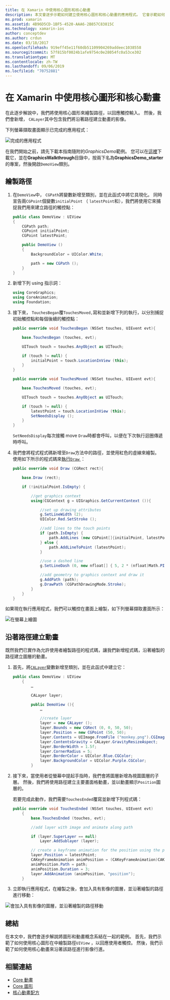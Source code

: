 ```yaml
---
title: 在 Xamarin 中使用核心圖形和核心動畫
description: 本文會逐步示範如何建立使用核心圖形和核心動畫的應用程式。 它會示範如何在螢幕上繪製以回應使用者觸控，以及如何以動畫顯示影像沿著路徑移動。
ms.prod: xamarin
ms.assetid: 4B96D5CD-1BF5-4520-AAA6-2B857C83815C
ms.technology: xamarin-ios
author: conceptdev
ms.author: crdun
ms.date: 03/18/2017
ms.openlocfilehash: 919eff45e11f60db51109904269addeec1038558
ms.sourcegitcommit: 57f815bf0024b1afe9754c0e28054fc0a53ce302
ms.translationtype: MT
ms.contentlocale: zh-TW
ms.lasthandoff: 09/06/2019
ms.locfileid: "70752881"
---
```

# <a name="using-core-graphics-and-core-animation-in-xamarinios"></a>在 Xamarin 中使用核心圖形和核心動畫

在此逐步解說中，我們將使用核心圖形來繪製路徑，以回應觸控輸入。 然後，我們會新增， `CALayer`其中包含我們將沿著路徑建立動畫的影像。

下列螢幕擷取畫面顯示已完成的應用程式：

![](graphics-animation-walkthrough-images/00-final-app.png "完成的應用程式")

在我們開始之前，請先下載本指南隨附的*GraphicsDemo*範例。 您可以在[這裡](https://docs.microsoft.com/samples/xamarin/ios-samples/graphicsandanimation)下載它，並在**GraphicsWalkthrough**目錄中，按兩下名為**GraphicsDemo_starter**的專案，然後開啟`DemoView`類別。

## <a name="drawing-a-path"></a>繪製路徑

1. 在`DemoView`中， `CGPath`將變數新增至類別，並在此函式中將它具現化。 同時宣告兩`CGPoint`個變數`initialPoint` （ `latestPoint`和），我們將使用它來捕捉我們用來建立路徑的觸控點：

    ```csharp
    public class DemoView : UIView
    {
        CGPath path;
        CGPoint initialPoint;
        CGPoint latestPoint;

        public DemoView ()
        {
            BackgroundColor = UIColor.White;

            path = new CGPath ();
        }
    }
    ```

2. 新增下列 using 指示詞：

    ```csharp
    using CoreGraphics;
    using CoreAnimation;
    using Foundation;
    ```

3. 接下來， `TouchesBegan`覆`TouchesMoved,`寫和並新增下列的執行，以分別捕捉初始觸控點和每個後續的觸控點：

    ```csharp
    public override void TouchesBegan (NSSet touches, UIEvent evt){

        base.TouchesBegan (touches, evt);

        UITouch touch = touches.AnyObject as UITouch;

        if (touch != null) {
            initialPoint = touch.LocationInView (this);
        }
    }

    public override void TouchesMoved (NSSet touches, UIEvent evt){

        base.TouchesMoved (touches, evt);

        UITouch touch = touches.AnyObject as UITouch;

        if (touch != null) {
            latestPoint = touch.LocationInView (this);
            SetNeedsDisplay ();
        }
    }
    ```

    `SetNeedsDisplay`每次接觸 move `Draw`時都會呼叫，以便在下次執行迴圈傳遞時呼叫。

4. 我們會將程式程式碼新增至`Draw`方法中的路徑，並使用紅色的虛線來繪製。 使用如下所示的程式碼來[執行`Draw` ](~/ios/platform/graphics-animation-ios/core-graphics.md) ：

    ```csharp
    public override void Draw (CGRect rect){

        base.Draw (rect);

        if (!initialPoint.IsEmpty) {

            //get graphics context
            using(CGContext g = UIGraphics.GetCurrentContext ()){

                //set up drawing attributes
                g.SetLineWidth (2);
                UIColor.Red.SetStroke ();

                //add lines to the touch points
                if (path.IsEmpty) {
                    path.AddLines (new CGPoint[]{initialPoint, latestPoint});
                } else {
                    path.AddLineToPoint (latestPoint);
                }

                //use a dashed line
                g.SetLineDash (0, new nfloat[] { 5, 2 * (nfloat)Math.PI });

                //add geometry to graphics context and draw it
                g.AddPath (path);
                g.DrawPath (CGPathDrawingMode.Stroke);
            }
        }
    }
    ```

如果現在執行應用程式，我們可以觸控在畫面上繪製，如下列螢幕擷取畫面所示：

![](graphics-animation-walkthrough-images/01-path.png "在螢幕上繪圖")

## <a name="animating-along-a-path"></a>沿著路徑建立動畫

既然我們已實作為允許使用者繪製路徑的程式碼，讓我們新增程式碼，沿著繪製的路徑建立圖層的動畫。

1. 首先，將[`CALayer`](~/ios/platform/graphics-animation-ios/core-animation.md)變數新增至類別，並在此函式中建立它：

    ```csharp
    public class DemoView : UIView
        {
            …

            CALayer layer;

            public DemoView (){
                …

                //create layer
                layer = new CALayer ();
                layer.Bounds = new CGRect (0, 0, 50, 50);
                layer.Position = new CGPoint (50, 50);
                layer.Contents = UIImage.FromFile ("monkey.png").CGImage;
                layer.ContentsGravity = CALayer.GravityResizeAspect;
                layer.BorderWidth = 1.5f;
                layer.CornerRadius = 5;
                layer.BorderColor = UIColor.Blue.CGColor;
                layer.BackgroundColor = UIColor.Purple.CGColor;
            }
    ```

2. 接下來，當使用者從螢幕中提起手指時，我們會將圖層新增為視圖圖層的子層。 然後，我們將使用路徑建立主要畫面格動畫，並以動畫顯示`Position`圖層的。

    若要完成此動作，我們需要`TouchesEnded`覆寫並新增下列程式碼：

    ```csharp
    public override void TouchesEnded (NSSet touches, UIEvent evt)
        {
            base.TouchesEnded (touches, evt);

            //add layer with image and animate along path

            if (layer.SuperLayer == null)
                Layer.AddSublayer (layer);

            // create a keyframe animation for the position using the path
            layer.Position = latestPoint;
            CAKeyFrameAnimation animPosition = (CAKeyFrameAnimation)CAKeyFrameAnimation.FromKeyPath ("position");
            animPosition.Path = path;
            animPosition.Duration = 3;
            layer.AddAnimation (animPosition, "position");
        }
    ```

3. 立即執行應用程式，在繪製之後，會加入具有影像的圖層，並沿著繪製的路徑進行移動：

![](graphics-animation-walkthrough-images/00-final-app.png "會加入具有影像的圖層，並沿著繪製的路徑移動")

## <a name="summary"></a>總結

在本文中，我們會逐步解說將圖形和動畫概念系結在一起的範例。 首先，我們示範了如何使用核心圖形在中繪製路徑`UIView` ，以回應使用者觸控。 然後，我們示範了如何使用核心動畫來沿著該路徑進行影像行進。

## <a name="related-links"></a>相關連結

- [Core 動畫](~/ios/platform/graphics-animation-ios/core-animation.md)
- [Core 圖形](~/ios/platform/graphics-animation-ios/core-graphics.md)
- [核心動畫配方](https://github.com/xamarin/recipes/tree/master/Recipes/ios/animation/coreanimation)

